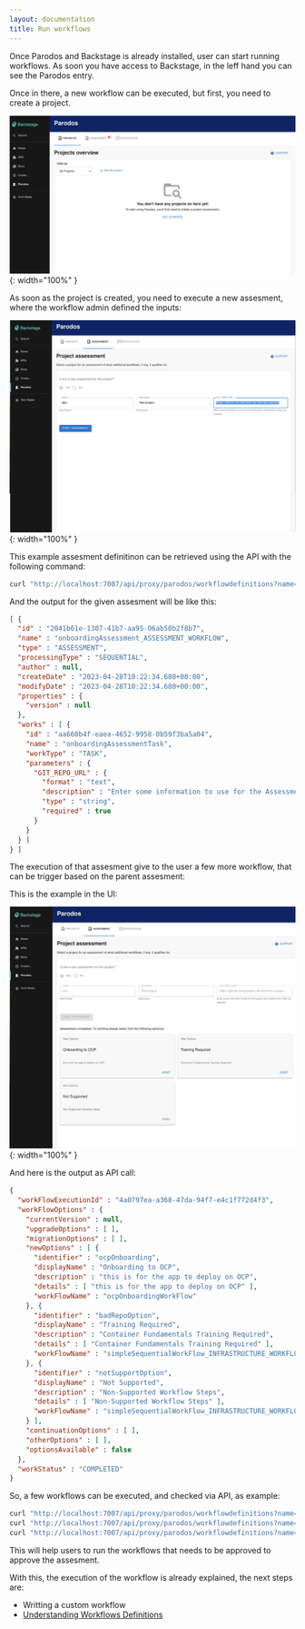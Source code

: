 ```yaml
---
layout: documentation
title: Run workflows
---
```


Once Parodos and Backstage is already installed, user can start running
workflows. As soon you have access to Backstage, in the leff hand you can see
the Parodos entry.

Once in there, a new workflow can be executed, but first, you need to create a
project.

![New project](./../images/project.jpg){: width="100%" }

As soon as the project is created, you need to execute a new assesment, where
the workflow admin defined the inputs:

![assesment](./../images/assesment.jpg){: width="100%" }

This example assesment definitinon can be retrieved using the API with the
following command:

```bash
curl "http://localhost:7007/api/proxy/parodos/workflowdefinitions?name=onboardingAssessment_ASSESSMENT_WORKFLOW" | jq .
```

And the output for the given assesment will be like this:

```json
[ {
  "id" : "2041b61e-1307-41b7-aa95-06ab50b2f8b7",
  "name" : "onboardingAssessment_ASSESSMENT_WORKFLOW",
  "type" : "ASSESSMENT",
  "processingType" : "SEQUENTIAL",
  "author" : null,
  "createDate" : "2023-04-28T10:22:34.680+00:00",
  "modifyDate" : "2023-04-28T10:22:34.680+00:00",
  "properties" : {
    "version" : null
  },
  "works" : [ {
    "id" : "aa660b4f-eaea-4652-9958-0b59f3ba5a04",
    "name" : "onboardingAssessmentTask",
    "workType" : "TASK",
    "parameters" : {
      "GIT_REPO_URL" : {
        "format" : "text",
        "description" : "Enter some information to use for the Assessment to determine if they can onboard",
        "type" : "string",
        "required" : true
      }
    }
  } ]
} ]
```

The execution of that assesment give to the user a few more workflow, that can
be trigger based on the parent assesment:

This is the example in the UI:

![subworkflows](./../images/subworkflows.jpg){: width="100%" }

And here is the output as API call:

```json
{
  "workFlowExecutionId" : "4a0797ea-a368-47da-94f7-e4c1f772d4f3",
  "workFlowOptions" : {
    "currentVersion" : null,
    "upgradeOptions" : [ ],
    "migrationOptions" : [ ],
    "newOptions" : [ {
      "identifier" : "ocpOnboarding",
      "displayName" : "Onboarding to OCP",
      "description" : "this is for the app to deploy on OCP",
      "details" : [ "this is for the app to deploy on OCP" ],
      "workFlowName" : "ocpOnboardingWorkFlow"
    }, {
      "identifier" : "badRepoOption",
      "displayName" : "Training Required",
      "description" : "Container Fundamentals Training Required",
      "details" : [ "Container Fundamentals Training Required" ],
      "workFlowName" : "simpleSequentialWorkFlow_INFRASTRUCTURE_WORKFLOW"
    }, {
      "identifier" : "notSupportOption",
      "displayName" : "Not Supported",
      "description" : "Non-Supported Workflow Steps",
      "details" : [ "Non-Supported Workflow Steps" ],
      "workFlowName" : "simpleSequentialWorkFlow_INFRASTRUCTURE_WORKFLOW"
    } ],
    "continuationOptions" : [ ],
    "otherOptions" : [ ],
    "optionsAvailable" : false
  },
  "workStatus" : "COMPLETED"
}
```

So, a few workflows can be executed, and checked via API, as example:

```bash
curl "http://localhost:7007/api/proxy/parodos/workflowdefinitions?name=ocpOnboardingWorkFlow" | jq .
curl "http://localhost:7007/api/proxy/parodos/workflowdefinitions?name=simpleSequentialWorkFlow_INFRASTRUCTURE_WORKFLOW" | jq .
curl "http://localhost:7007/api/proxy/parodos/workflowdefinitions?name=simpleSequentialWorkFlow_INFRASTRUCTURE_WORKFLOW" | jq .
```

This will help users to run the workflows that needs to be approved to approve
the assesment.

With this, the execution of the workflow is already explained, the next steps are:

- Writting a custom workflow
- [Understanding Workflows Definitions](../operations/workflows.md)
